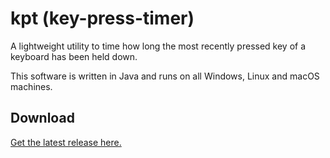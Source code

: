 # kpt (key-press-timer)
A lightweight utility to time how long the most recently pressed key of a keyboard has been held down.

This software is written in Java and runs on all Windows, Linux and macOS machines.

## Download

[Get the latest release here.](https://github.com/nwawrzyniak/kpt/releases/latest)
